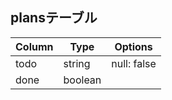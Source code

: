 ## plansテーブル

| Column | Type    | Options     |
| ------ | ------- | ----------- |
| todo   | string  | null: false |
| done   | boolean |             |
